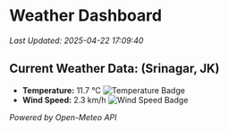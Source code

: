 
# Weather Dashboard

_Last Updated: 2025-04-22 17:09:40_

## Current Weather Data: (Srinagar, JK)
- **Temperature:** 11.7 °C ![Temperature Badge](https://img.shields.io/badge/Temperature-Low%20Temp-blue)
- **Wind Speed:** 2.3 km/h ![Wind Speed Badge](https://img.shields.io/badge/Wind%20Speed-Light%20Wind-blue)

*Powered by Open-Meteo API*
